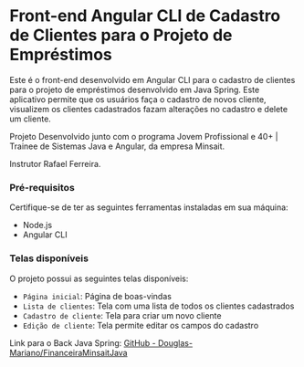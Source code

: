 # Front-end Angular CLI de Cadastro de Clientes para o Projeto de Empréstimos

Este é o front-end desenvolvido em Angular CLI para o cadastro de clientes para o projeto de empréstimos desenvolvido em Java Spring. Este aplicativo permite que os usuários faça o cadastro de novos cliente, visualizem os clientes cadastrados fazam alterações no cadastro e delete um cliente.

Projeto Desenvolvido junto com o programa Jovem Profissional e 40+ | Trainee de Sistemas Java e Angular, da empresa Minsait.

Instrutor Rafael Ferreira.



### Pré-requisitos

Certifique-se de ter as seguintes ferramentas instaladas em sua máquina:

* Node.js
* Angular CLI
  
  

### Telas disponíveis

O projeto possui as seguintes telas disponíveis:

* `Página inicial`: Página de boas-vindas
* `Lista de clientes`: Tela com uma lista de todos os clientes cadastrados
* `Cadastro de cliente`: Tela para criar um novo cliente
* `Edição de cliente`: Tela permite editar os campos do cadastro



Link para o Back Java Spring: [GitHub - Douglas-Mariano/FinanceiraMinsaitJava](https://github.com/Douglas-Mariano/FinanceiraMinsaitJava)
